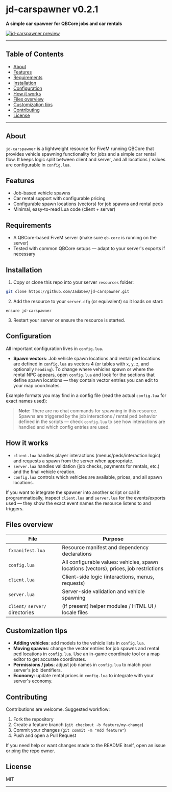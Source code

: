 # jd-carspawner v0.2.1

**A simple car spawner for QBCore jobs and car rentals**

[![jd-carspawner preview](https://img.youtube.com/vi/TkyZzg5bl3Q/maxresdefault.jpg)](https://www.youtube.com/watch?v=TkyZzg5bl3Q)

---

## Table of Contents

- [About](#about)
- [Features](#features)
- [Requirements](#requirements)
- [Installation](#installation)
- [Configuration](#configuration)
- [How it works](#how-it-works)
- [Files overview](#files-overview)
- [Customization tips](#customization-tips)
- [Contributing](#contributing)
- [License](#license)

---

## About

`jd-carspawner` is a lightweight resource for FiveM running QBCore that provides vehicle spawning functionality for jobs and a simple car rental flow. It keeps logic split between client and server, and all locations / values are configurable in `config.lua`.

## Features

- Job-based vehicle spawns
- Car rental support with configurable pricing
- Configurable spawn locations (vectors) for job spawns and rental peds
- Minimal, easy-to-read Lua code (client + server)

## Requirements

- A QBCore-based FiveM server (make sure `qb-core` is running on the server)
- Tested with common QBCore setups — adapt to your server's exports if necessary

## Installation

1. Copy or clone this repo into your server `resources` folder:

```bash
git clone https://github.com/JadaDev/jd-carspawner.git
```

2. Add the resource to your `server.cfg` (or equivalent) so it loads on start:

```
ensure jd-carspawner
```

3. Restart your server or ensure the resource is started.

## Configuration

All important configuration lives in `config.lua`.

- **Spawn vectors**: Job vehicle spawn locations and rental ped locations are defined in `config.lua` as vectors 4 (or tables with `x`, `y`, `z`, and optionally `heading`). To change where vehicles spawn or where the rental NPC appears, open `config.lua` and look for the sections that define spawn locations — they contain vector entries you can edit to your map coordinates.

Example formats you may find in a config file (read the actual `config.lua` for exact names used):

> **Note:** There are no chat commands for spawning in this resource. Spawns are triggered by the job interactions / rental ped behavior defined in the scripts — check `config.lua` to see how interactions are handled and which config entries are used.

## How it works

- `client.lua` handles player interactions (menus/peds/interaction logic) and requests a spawn from the server when appropriate.
- `server.lua` handles validation (job checks, payments for rentals, etc.) and the final vehicle creation.
- `config.lua` controls which vehicles are available, prices, and all spawn locations.

If you want to integrate the spawner into another script or call it programmatically, inspect `client.lua` and `server.lua` for the events/exports used — they show the exact event names the resource listens to and triggers.

## Files overview

| File                            | Purpose                                                                                |
| ------------------------------- | -------------------------------------------------------------------------------------- |
| `fxmanifest.lua`                | Resource manifest and dependency declarations                                          |
| `config.lua`                    | All configurable values: vehicles, spawn locations (vectors), prices, job restrictions |
| `client.lua`                    | Client-side logic (interactions, menus, requests)                                      |
| `server.lua`                    | Server-side validation and vehicle spawning                                            |
| `client/` `server/` directories | (if present) helper modules / HTML UI / locale files                                   |

## Customization tips

- **Adding vehicles**: add models to the vehicle lists in `config.lua`.
- **Moving spawns**: change the vector entries for job spawns and rental ped locations in `config.lua`. Use an in-game coordinate tool or a map editor to get accurate coordinates.
- **Permissions / jobs**: adjust job names in `config.lua` to match your server's job identifiers.
- **Economy**: update rental prices in `config.lua` to integrate with your server's economy.

## Contributing

Contributions are welcome. Suggested workflow:

1. Fork the repository
2. Create a feature branch (`git checkout -b feature/my-change`)
3. Commit your changes (`git commit -m "Add feature"`)
4. Push and open a Pull Request

If you need help or want changes made to the README itself, open an issue or ping the repo owner.

## License

MIT

---


